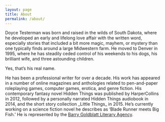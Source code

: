 ```yaml
---
layout: page
title: About
permalink: /about/
---
```


<p>Doyce Testerman was born and raised in the wilds of South Dakota, where he developed an early and lifelong love affair with the written word, especially stories that included a bit more magic, mayhem, or mystery than one typically finds around a large Midwestern farm. He moved to Denver in 1995, where he has steadily ceded control of his weekends to his dogs, his brilliant wife, and three astounding children.

<p>Yes, that’s his real name.

<p>He has been a professional writer for over a decade. His work has appeared in a number of online magazines and anthologies related to pen-and-paper roleplaying games, computer games, erotica, and genre fiction. His contemporary fantasy novel Hidden Things was published by HarperCollins in 2012, followed by a personally narrated Hidden Things audiobook in 2014, and the short story collection _Little Things_ in 2015. He’s currently working on a science fiction novel he describes as ‘Blade Runner meets Big Fish.’ He is represented by the <a href="http://www.bgliterary.com/" target="_blank">Barry Goldblatt Literary Agency</a>.
